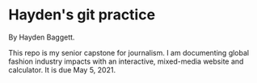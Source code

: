 # Hayden's git practice

By Hayden Baggett.

This repo is my senior capstone for journalism. I am documenting global fashion industry impacts with an interactive, mixed-media website and calculator. It is due May 5, 2021.